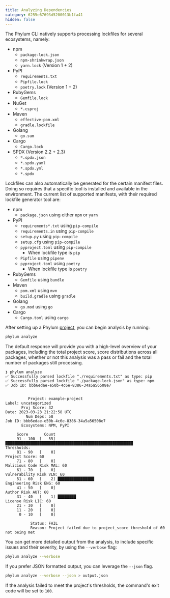 ```yaml
---
title: Analyzing Dependencies
category: 6255e67693d5200013b1fa41
hidden: false
---
```


The Phylum CLI natively supports processing lockfiles for several ecosystems, namely:
* npm
  * `package-lock.json`
  * `npm-shrinkwrap.json`
  * `yarn.lock` (Version 1 + 2)
* PyPI
  * `requirements.txt`
  * `Pipfile.lock`
  * `poetry.lock` (Version 1 + 2)
* RubyGems
  * `Gemfile.lock`
* NuGet
  * `*.csproj`
* Maven
  * `effective-pom.xml`
  * `gradle.lockfile`
* Golang
  * `go.sum`
* Cargo
  * `Cargo.lock`
* SPDX (Version 2.2 + 2.3)
  * `*.spdx.json`
  * `*.spdx.yaml`
  * `*.spdx.yml`
  * `*.spdx`

Lockfiles can also automatically be generated for the certain manifest files.
Doing so requires that a specific tool is installed and available in the environment.
The current list of supported manifests, with their required lockfile generator tool are:

* npm
  * `package.json` using either `npm` or `yarn`
* PyPI
  * `requirements*.txt` using `pip-compile`
  * `requirements.in` using `pip-compile`
  * `setup.py` using `pip-compile`
  * `setup.cfg` using `pip-compile`
  * `pyproject.toml` using `pip-compile`
    * When lockfile type is `pip`
  * `Pipfile` using `pipenv`
  * `pyproject.toml` using `poetry`
    * When lockfile type is `poetry`
* RubyGems
  * `Gemfile` using `bundle`
* Maven
  * `pom.xml` using `mvn`
  * `build.gradle` using `gradle`
* Golang
  * `go.mod` using `go`
* Cargo
  * `Cargo.toml` using `cargo`

After setting up a Phylum [project](https://docs.phylum.io/docs/phylum_init), you can begin analysis by running:

```sh
phylum analyze
```

The default response will provide you with a high-level overview of your packages, including the total project score, score distributions across all packages, whether or not this analysis was a pass or fail and the total number of packages still processing.

```console
❯ phylum analyze
✅ Successfully parsed lockfile "./requirements.txt" as type: pip
✅ Successfully parsed lockfile "./package-lock.json" as type: npm
✅ Job ID: bbb6edae-e50b-4c6e-8386-34a5a56508e7


          Project: example-project                                         Label: uncategorized
       Proj Score: 32                                                       Date: 2023-03-23 21:22:58 UTC
         Num Deps: 58                                                     Job ID: bbb6edae-e50b-4c6e-8386-34a5a56508e7
       Ecosystems: NPM, PyPI

     Score       Count
     91 - 100  [   55] ████████████████████████████████████████████████████████                        Thresholds:
     81 - 90   [    0]                                                                              Project Score: 60
     71 - 80   [    0]                                                                    Malicious Code Risk MAL: 60
     61 - 70   [    0]                                                                     Vulnerability Risk VLN: 60
     51 - 60   [    2] ████████████████                                                      Engineering Risk ENG: 60
     41 - 50   [    0]                                                                            Author Risk AUT: 60
     31 - 40   [    1] ████████                                                                  License Risk LIC: 60
     21 - 30   [    0]
     11 - 20   [    0]
      0 - 10   [    0]

           Status: FAIL
           Reason: Project failed due to project_score threshold of 60 not being met
```

You can get more detailed output from the analysis, to include specific issues and their severity, by using the `--verbose` flag:

```sh
phylum analyze --verbose
```

If you prefer JSON formatted output, you can leverage the `--json` flag.

```sh
phylum analyze --verbose --json > output.json
```

If the analysis failed to meet the project's thresholds, the command's exit code will be set to `100`.
